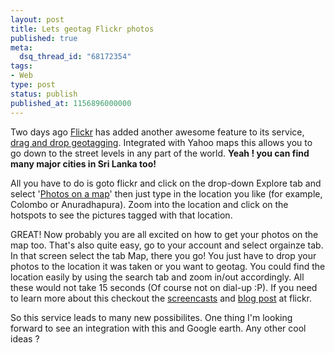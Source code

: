 ```yaml
---
layout: post
title: Lets geotag Flickr photos
published: true
meta:
  dsq_thread_id: "68172354"
tags:
- Web
type: post
status: publish
published_at: 1156896000000
---
```

Two days ago <a title="Flickr" href="http://www.flickr.com">Flickr</a> has added another awesome feature to its service, <a href="http://www.techcrunch.com/2006/08/28/flickr-to-launch-geo-tagging-today/">drag and drop geotagging</a>. Integrated with Yahoo maps this allows you to go down to the street levels in any part of the world. <strong>Yeah ! you can find many major cities in Sri Lanka too!</strong>

All you have to do is goto flickr and click on the drop-down Explore tab and select '<a href="http://www.flickr.com/map/">Photos on a map</a>' then just type in the location you like (for example, Colombo or Anuradhapura). Zoom into the location and click on the hotspots to see the pictures tagged with that location.

GREAT! Now probably you are all excited on how to get your photos on the map too. That's also quite easy, go to your account and select orgainze tab. In that screen select the tab Map, there you go! You just have to drop your photos to the location it was taken or you want to geotag. You could find the location easily by using the search tab and zoom in/out accordingly. All these would not take 15 seconds (Of course not on dial-up :P). If you need to learn more about this checkout the <a href="http://www.flickr.com/help/screencasts/vol1">screencasts</a> and <a href="http://blog.flickr.com/flickrblog/2006/08/great_shot_wher.html">blog post</a> at flickr.

So this service leads to many new possibilites. One thing I'm looking forward to see an integration with this and Google earth. Any other cool ideas ?
